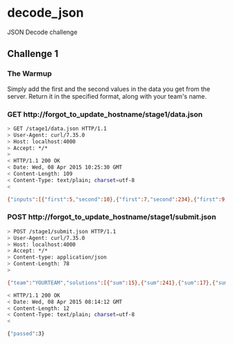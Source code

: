 # decode_json
JSON Decode challenge

## Challenge 1

### The Warmup

Simply add the first and the second values in the data you get from the server. Return it in the specified format, along with your team's name.

### GET http://forgot_to_update_hostname/stage1/data.json
```bash
> GET /stage1/data.json HTTP/1.1
> User-Agent: curl/7.35.0
> Host: localhost:4000
> Accept: */*
>
< HTTP/1.1 200 OK
< Date: Wed, 08 Apr 2015 10:25:30 GMT
< Content-Length: 109
< Content-Type: text/plain; charset=utf-8
<

{"inputs":[{"first":5,"second":10},{"first":7,"second":234},{"first":9,"second":8},{"first":14,"second":84}]}
```

### POST http://forgot_to_update_hostname/stage1/submit.json
```bash
> POST /stage1/submit.json HTTP/1.1
> User-Agent: curl/7.35.0
> Host: localhost:4000
> Accept: */*
> Content-type: application/json
> Content-Length: 78
>

{"team":"YOURTEAM","solutions":[{"sum":15},{"sum":241},{"sum":17},{"sum":9811}]}

< HTTP/1.1 200 OK
< Date: Wed, 08 Apr 2015 08:14:12 GMT
< Content-Length: 12
< Content-Type: text/plain; charset=utf-8
<

{"passed":3}
```